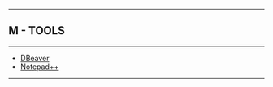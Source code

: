 
---

## M - TOOLS

---

* [DBeaver](https://github.com/ttltrk/TTT/blob/master/TOOLS/DBEAVER/DBEAVER.txt)
* [Notepad++](https://github.com/ttltrk/TTT/blob/master/TOOLS/NP/NP.txt)

---
